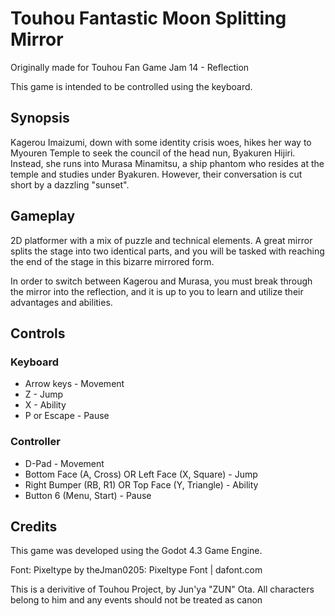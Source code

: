 # Touhou Fantastic Moon Splitting Mirror

Originally made for Touhou Fan Game Jam 14 - Reflection

This game is intended to be controlled using the keyboard.

## Synopsis

Kagerou Imaizumi, down with some identity crisis woes, hikes her way to Myouren Temple to seek the council of the head nun, Byakuren Hijiri. Instead, she runs into Murasa Minamitsu, a ship phantom who resides at the temple and studies under Byakuren. However, their conversation is cut short by a dazzling "sunset".

## Gameplay

2D platformer with a mix of puzzle and technical elements. A great mirror splits the stage into two identical parts, and you will be tasked with reaching the end of the stage in this bizarre mirrored form.

In order to switch between Kagerou and Murasa, you must break through the mirror into the reflection, and it is up to you to learn and utilize their advantages and abilities. 

## Controls

### Keyboard

- Arrow keys - Movement
- Z - Jump
- X - Ability
- P or Escape - Pause

### Controller

- D-Pad - Movement
- Bottom Face (A, Cross) OR Left Face (X, Square) - Jump
- Right Bumper (RB, R1) OR Top Face (Y, Triangle) - Ability
- Button 6 (Menu, Start) - Pause

## Credits

This game was developed using the Godot 4.3 Game Engine.

Font: Pixeltype by theJman0205: Pixeltype Font | dafont.com

This is a derivitive of Touhou Project, by Jun'ya "ZUN" Ota. All characters belong to him and any events should not be treated as canon
